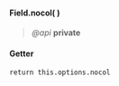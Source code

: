 #### Field.nocol(  )
> *@api* **private**   


<div class="code-header"> <h4>Getter</h4></div><pre class=" language-javascript"><code class="language-javascript">return this.options.nocol
</code></pre>

<div class="code-header addGitHubLink" data-file="fields/types/Type.js#L211"> &nbsp;</div><pre class=" language-javascript hideCode api"></pre> 
